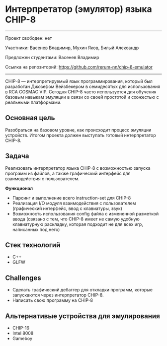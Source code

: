 # Интерпретатор (эмулятор) языка  CHIP-8

---

Проект свободен: нет

Участники: Васенев Владимир, Мухин Яков, Билый Александр

Предложен студентами: Васенев Владимир

Ссылка на репозиторий: https://github.com/rerum-nn/chip-8-emulator

---

CHIP-8 — интерпретируемый язык программирования, который был разработан Джозефом Вейзбекером в семидесятых для использования в RCA COSMAC VIP. Сегодня CHIP-8 часто используется для обучения базовым навыкам эмуляции в связи со своей простотой и схожестью с реальными платформами.

## Основная цель
Разобраться на базовом уровне, как происходит процесс эмуляции устройств. Итогом проекта должен выступать готовый интерпретатор CHIP-8.

## Задача
Реализовать интерпретатор языка CHIP-8 с возможностью запуска программ из файлов, а также графический интерфейс для взаимодействия c пользователем.

**Функционал**
* Парсинг и выполнение всего instruction-set для CHIP-8
* Реализация I/O модуля взаимодействия с пользователем (графический интерфейс, ввод с клавиатуры, звук)
* Возможность использования config файла с измененной разметкой ввода (связано с тем, что CHIP-8 имеет не самую удобную клавиатурную раскладку, которая подходит не для всех игр, написанных под него)

## Стек технологий
* C++
* GLFW

## Challenges
- Сделать графический дебаггер для откладки программ, которые запускаются через интерпретатор CHIP-8.
- Написать свою программу на CHIP-8

## Альтернативые устройства для эмулирования
* CHIP-16
* Intel 8008
* Gameboy

